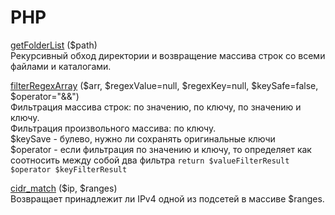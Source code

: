 PHP
========

[getFolderList](/php/getFolderList.php) ($path)    
Рекурсивный обход директории и возвращение массива строк со всеми файлами и каталогами.  

[filterRegexArray](/php/filterRegexArray.php) ($arr, $regexValue=null, $regexKey=null, $keySafe=false, $operator="&&")  
Фильтрация массива строк: по значению, по ключу, по значению и ключу.  
Фильтрация произвольного массива: по ключу.  
$keySave - булево, нужно ли сохранять оригинальные ключи  
$operator - если фильтрация по значению и ключу, то определяет как соотносить между собой два фильтра `return $valueFilterResult $operator $keyFilterResult`  

[cidr_match](/php/cidr_match.php) ($ip, $ranges)  
Возвращает принадлежит ли IPv4 одной из подсетей в массиве $ranges.  

